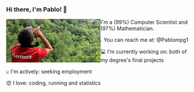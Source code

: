 ### Hi there, I'm Pablo! 👋

<img src="somiedo-prismaticos-modificado.jpg" style="zoom: 25%;" align="left" />

I'm a (99%) Computer Scientist and (97%) Mathematician.

<img src="https://img.icons8.com/fluent/100/000000/twitter.png" style="zoom:28%;" /> You can reach me at: @Pablompg1

:computer:  I’m currently working on: both of my degree's final projects

<img src="https://img.icons8.com/fluent/48/000000/open-resume.png" style="zoom:50%;" /> I'm actively: seeking employment

:heart_eyes: I love: coding, running and statistics

<!--
**Pablompg/Pablompg** is a ✨ _special_ ✨ repository because its `README.md` (this file) appears on your GitHub profile.

Here are some ideas to get you started:

- 🔭 I’m currently working on my degree's final project
- 🌱 I’m currently learning ...
- 👯 I’m looking to collaborate on ...
- 🤔 I’m looking for help with ...
- 💬 Ask me about ...
- 📫 How to reach me: ...
- 😄 Pronouns: ...
- ⚡ Fun fact: ...
- -->
